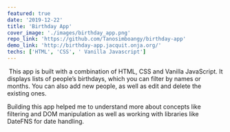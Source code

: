 ```yaml
---
featured: true
date: '2019-12-22'
title: 'Birthday App'
cover_image: './images/birthday_app.png'
repo_link: 'https://github.com/Tanosimboangy/birthday-app'
demo_link: 'http://birthday-app.jacquit.onja.org/'
techs: ['HTML', 'CSS', ' Vanilla Javascript']
---
```


​ This app is built with a combination of HTML, CSS and Vanilla JavaScript. It displays lists of people’s birthdays, which you can filter by names or months. You can also add new people, as well as edit and delete the existing ones.

Building this app helped me to understand more about concepts like filtering and DOM manipulation as well as working with libraries like DateFNS for date handling.
